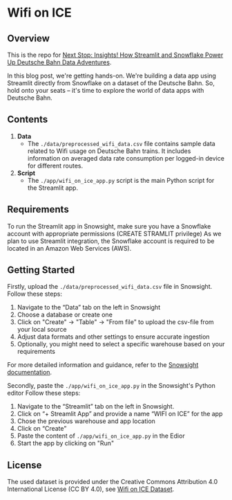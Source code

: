 # Wifi on ICE

## Overview
This is the repo for [Next Stop: Insights! How Streamlit and Snowflake Power Up Deutsche Bahn Data Adventures](https://www.inovex.de/de/blog/next-stop-insights-how-streamlit-and-snowflake-power-up-deutsche-bahn-data-adventures/).

In this blog post, we're getting hands-on. We're building a data app using Streamlit directly from Snowflake on a dataset of the Deutsche Bahn. So, hold onto your seats – it's time to explore the world of data apps with Deutsche Bahn.

## Contents

1. **Data**
   - The `./data/preprocessed_wifi_data.csv` file contains sample data related to Wifi usage on Deutsche Bahn trains. It includes information on averaged data rate consumption per logged-in device for different routes.
2. **Script**
   - The `./app/wifi_on_ice_app.py` script is the main Python script for the Streamlit app. 
## Requirements

To run the Streamlit app in Snowsight, make sure you have a Snowflake account with appropriate permissions (CREATE STRAMLIT privilege) 
As we plan to use Streamlit integration, the Snowflake account is required to be located in an Amazon Web Services (AWS).

## Getting Started
Firstly, upload the `./data/preprocessed_wifi_data.csv` file in Snowsight.
Follow these steps: 
1. Navigate to the “Data” tab on the left in Snowsight
2. Choose a database or create one
3. Click on "Create" -> "Table" -> "From file" to upload the csv-file from your local source
4. Adjust data formats and other settings to ensure accurate ingestion 
5. Optionally, you might need to select a specific warehouse based on your requirements

For more detailed information and guidance, refer to the [Snowsight documentation](https://snowflake.community.snowflake.com/s/article/Snowsight-User-Guide).

Secondly, paste the `./app/wifi_on_ice_app.py` in the Snowsight's Python editor
Follow these steps: 
1. Navigate to the “Streamlit” tab on the left in Snowsight.
2. Click on “+ Streamlit App” and provide a name “WIFI on ICE” for the app 
3. Chose the previous warehouse and app location
4. Click on “Create”
5. Paste the content of `./app/wifi_on_ice_app.py` in the Edior
6. Start the app by clicking on "Run"

## License 
The used dataset is provided under the Creative Commons Attribution 4.0 International License (CC BY 4.0), see [Wifi on ICE Dataset](https://data.deutschebahn.com/dataset/wifi-on-ice.html).



